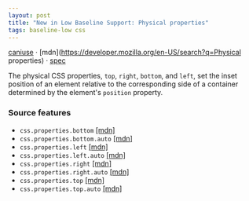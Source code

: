 ```yaml
---
layout: post
title: "New in Low Baseline Support: Physical properties"
tags: baseline-low css
---
```


[caniuse](https://caniuse.com/?search=physical-properties) · [mdn](https://developer.mozilla.org/en-US/search?q=Physical properties) · [spec](https://drafts.csswg.org/css-position-3/#insets)

The physical CSS properties, `top`, `right`, `bottom`, and `left`, set the inset position of an element relative to the corresponding side of a container determined by the element's `position` property.

### Source features

- ``css.properties.bottom`` [[mdn]](https://developer.mozilla.org/en-US/search?q=css.properties.bottom)
- ``css.properties.bottom.auto`` [[mdn]](https://developer.mozilla.org/en-US/search?q=css.properties.bottom.auto)
- ``css.properties.left`` [[mdn]](https://developer.mozilla.org/en-US/search?q=css.properties.left)
- ``css.properties.left.auto`` [[mdn]](https://developer.mozilla.org/en-US/search?q=css.properties.left.auto)
- ``css.properties.right`` [[mdn]](https://developer.mozilla.org/en-US/search?q=css.properties.right)
- ``css.properties.right.auto`` [[mdn]](https://developer.mozilla.org/en-US/search?q=css.properties.right.auto)
- ``css.properties.top`` [[mdn]](https://developer.mozilla.org/en-US/search?q=css.properties.top)
- ``css.properties.top.auto`` [[mdn]](https://developer.mozilla.org/en-US/search?q=css.properties.top.auto)
